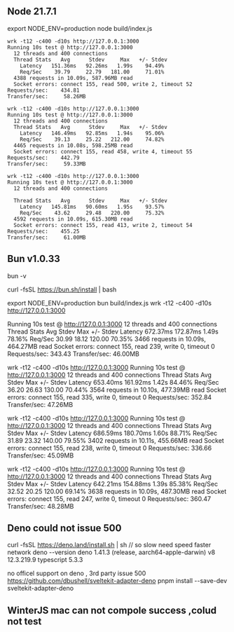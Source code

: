 ## Node 21.7.1
export NODE_ENV=production
node build/index.js

    wrk -t12 -c400 -d10s http://127.0.0.1:3000
    Running 10s test @ http://127.0.0.1:3000
      12 threads and 400 connections
      Thread Stats   Avg      Stdev     Max   +/- Stdev
        Latency   151.36ms   92.26ms   1.99s    94.49%
        Req/Sec    39.79     22.79   181.00     71.01%
      4388 requests in 10.09s, 587.96MB read
      Socket errors: connect 155, read 500, write 2, timeout 52
    Requests/sec:    434.81
    Transfer/sec:     58.26MB

    wrk -t12 -c400 -d10s http://127.0.0.1:3000
    Running 10s test @ http://127.0.0.1:3000
      12 threads and 400 connections
      Thread Stats   Avg      Stdev     Max   +/- Stdev
        Latency   146.49ms   92.85ms   1.94s    95.06%
        Req/Sec    39.13     25.22   212.00     74.82%
      4465 requests in 10.08s, 598.25MB read
      Socket errors: connect 155, read 458, write 4, timeout 55
    Requests/sec:    442.79
    Transfer/sec:     59.33MB

    wrk -t12 -c400 -d10s http://127.0.0.1:3000
    Running 10s test @ http://127.0.0.1:3000
      12 threads and 400 connections

      Thread Stats   Avg      Stdev     Max   +/- Stdev
        Latency   145.81ms   90.60ms   1.95s    93.57%
        Req/Sec    43.62     29.48   220.00     75.32%
      4592 requests in 10.09s, 615.30MB read
      Socket errors: connect 155, read 413, write 2, timeout 54
    Requests/sec:    455.25
    Transfer/sec:     61.00MB




## Bun v1.0.33
bun -v

curl -fsSL https://bun.sh/install | bash

export NODE_ENV=production
bun build/index.js
wrk -t12 -c400 -d10s http://127.0.0.1:3000

Running 10s test @ http://127.0.0.1:3000
  12 threads and 400 connections
  Thread Stats   Avg      Stdev     Max   +/- Stdev
    Latency   672.37ms  172.87ms   1.49s    78.16%
    Req/Sec    30.99     18.12   120.00     70.35%
  3466 requests in 10.09s, 464.27MB read
  Socket errors: connect 155, read 239, write 0, timeout 0
Requests/sec:    343.43
Transfer/sec:     46.00MB

wrk -t12 -c400 -d10s http://127.0.0.1:3000
Running 10s test @ http://127.0.0.1:3000
  12 threads and 400 connections
  Thread Stats   Avg      Stdev     Max   +/- Stdev
    Latency   653.40ms  161.92ms   1.42s    84.46%
    Req/Sec    36.20     26.63   130.00     70.44%
  3564 requests in 10.10s, 477.39MB read
  Socket errors: connect 155, read 335, write 0, timeout 0
Requests/sec:    352.84
Transfer/sec:     47.26MB


wrk -t12 -c400 -d10s http://127.0.0.1:3000
Running 10s test @ http://127.0.0.1:3000
  12 threads and 400 connections
  Thread Stats   Avg      Stdev     Max   +/- Stdev
    Latency   686.59ms  180.70ms   1.60s    88.71%
    Req/Sec    31.89     23.32   140.00     79.55%
  3402 requests in 10.11s, 455.66MB read
  Socket errors: connect 155, read 238, write 0, timeout 0
Requests/sec:    336.66
Transfer/sec:     45.09MB

wrk -t12 -c400 -d10s http://127.0.0.1:3000
Running 10s test @ http://127.0.0.1:3000
  12 threads and 400 connections
  Thread Stats   Avg      Stdev     Max   +/- Stdev
    Latency   642.21ms  154.88ms   1.39s    85.38%
    Req/Sec    32.52     20.25   120.00     69.14%
  3638 requests in 10.09s, 487.30MB read
  Socket errors: connect 155, read 247, write 0, timeout 0
Requests/sec:    360.47
Transfer/sec:     48.28MB


## Deno could not issue 500
curl -fsSL https://deno.land/install.sh | sh // so slow need speed faster network
deno --version
deno 1.41.3 (release, aarch64-apple-darwin)
v8 12.3.219.9
typescript 5.3.3

no officel support on deno , 3rd party issue 500
https://github.com/dbushell/sveltekit-adapter-deno
pnpm install --save-dev sveltekit-adapter-deno

## WinterJS mac can not compole success ,colud not test
